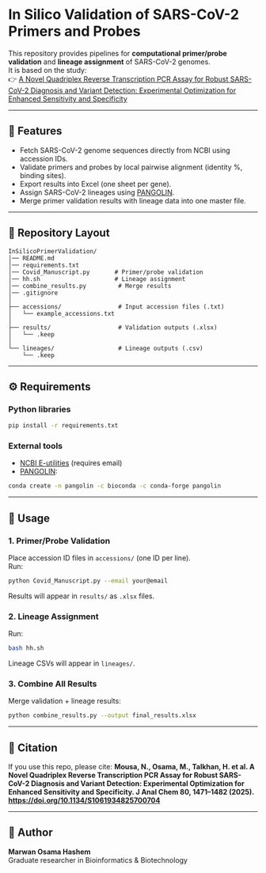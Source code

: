 # In Silico Validation of SARS-CoV-2 Primers and Probes

This repository provides pipelines for **computational primer/probe validation** and **lineage assignment** of SARS-CoV-2 genomes.  
It is based on the study:  
👉 [A Novel Quadriplex Reverse Transcription PCR Assay for Robust SARS-CoV-2 Diagnosis and Variant Detection: Experimental Optimization for Enhanced Sensitivity and Specificity](https://link.springer.com/article/10.1134/S1061934825700704)

---

## 📌 Features
- Fetch SARS-CoV-2 genome sequences directly from NCBI using accession IDs.
- Validate primers and probes by local pairwise alignment (identity %, binding sites).
- Export results into Excel (one sheet per gene).
- Assign SARS-CoV-2 lineages using [PANGOLIN](https://github.com/cov-lineages/pangolin).
- Merge primer validation results with lineage data into one master file.

---

## 📂 Repository Layout
```
InSilicoPrimerValidation/
│── README.md
│── requirements.txt
│── Covid_Manuscript.py       # Primer/probe validation
│── hh.sh                     # Lineage assignment
│── combine_results.py         # Merge results
│── .gitignore
│
├── accessions/                # Input accession files (.txt)
│   └── example_accessions.txt
│
├── results/                   # Validation outputs (.xlsx)
│   └── .keep
│
└── lineages/                  # Lineage outputs (.csv)
    └── .keep
```

---

## ⚙️ Requirements
### Python libraries
```bash
pip install -r requirements.txt
```

### External tools
- [NCBI E-utilities](https://www.ncbi.nlm.nih.gov/books/NBK179288/) (requires email)
- [PANGOLIN](https://github.com/cov-lineages/pangolin):
```bash
conda create -n pangolin -c bioconda -c conda-forge pangolin
```

---

## 🚀 Usage

### 1. Primer/Probe Validation
Place accession ID files in `accessions/` (one ID per line).  
Run:
```bash
python Covid_Manuscript.py --email your@email
```  
Results will appear in `results/` as `.xlsx` files.

### 2. Lineage Assignment
Run:
```bash
bash hh.sh
```  
Lineage CSVs will appear in `lineages/`.

### 3. Combine All Results
Merge validation + lineage results:
```bash
python combine_results.py --output final_results.xlsx
```

---

## 📜 Citation
If you use this repo, please cite:
**Mousa, N., Osama, M., Talkhan, H. et al. A Novel Quadriplex Reverse Transcription PCR Assay for Robust SARS-CoV-2 Diagnosis and Variant Detection: Experimental Optimization for Enhanced Sensitivity and Specificity. J Anal Chem 80, 1471–1482 (2025). https://doi.org/10.1134/S1061934825700704** 


---

## 👤 Author
**Marwan Osama Hashem**  
Graduate researcher in Bioinformatics & Biotechnology

